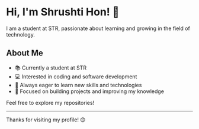 # Hi, I'm Shrushti Hon! 👋

I am a student at STR, passionate about learning and growing in the field of technology.

## About Me
- 📚 Currently a student at STR
- 💻 Interested in coding and software development
- 🌱 Always eager to learn new skills and technologies
- 🎯 Focused on building projects and improving my knowledge
  

Feel free to explore my repositories!

---

Thanks for visiting my profile! 😊
